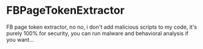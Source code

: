 # FBPageTokenExtractor
FB page token extractor, no no, i don't add malicious scripts to my code, it's purely 100% for security, you can run malware and behavioral analysis if you want...
